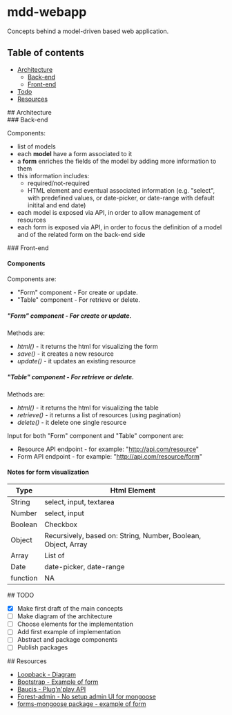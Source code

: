 # mdd-webapp

Concepts behind a model-driven based web application.

## Table of contents

- [Architecture](#architecture)
  - [Back-end](#back-end)
  - [Front-end](#front-end)
- [Todo](#todo)
- [Resources](#resources)

<div id='architecture'/>
## Architecture

<div id='back-end'/>
### Back-end

Components:

* list of models
* each **model** have a form associated to it
* a **form** enriches the fields of the model by adding more information to them
* this information includes:
  * required/not-required
  * HTML element and eventual associated information (e.g. "select", with predefined values, or date-picker, or date-range with default initital and end date)
* each model is exposed via API, in order to allow management of resources
* each form is exposed via API, in order to focus the definition of a model and of the related form on the back-end side

<div id='front-end'/>
### Front-end

#### Components

Components are:
* "Form" component - For create or update.
* "Table" component - For retrieve or delete.

##### "Form" component - For create or update.

Methods are:
* *html()* - it returns the html for visualizing the form
* *save()* - it creates a new resource
* *update()* - it updates an existing resource 

##### "Table" component - For retrieve or delete. 

Methods are:
* *html()* - it returns the html for visualizing the table
* *retrieve()* - it returns a list of resources (using pagination)
* *delete()* - it delete one single resource

Input for both "Form" component and "Table" component are:
* Resource API endpoint - for example: "http://api.com/resource"
* Form API endpoint - for example: "http://api.com/resource/form"

#### Notes for form visualization

|Type|Html Element|
|---|---|
|String|select, input, textarea|
|Number|select, input|
|Boolean|Checkbox|
|Object| Recursively, based on: String, Number, Boolean, Object, Array|
|Array|List of <other type>|
|Date|date-picker, date-range|
|function|NA|


<div id='todo'/>
## TODO

- [X] Make first draft of the main concepts
- [ ] Make diagram of the architecture
- [ ] Choose elements for the implementation
- [ ] Add first example of implementation
- [ ] Abstract and package components
- [ ] Publish packages

<div id='Resources'/>
## Resources

* [Loopback - Diagram](https://github.com/strongloop/loopback)
* [Bootstrap - Example of form](https://v4-alpha.getbootstrap.com/components/forms/)
* [Baucis - Plug'n'play API](https://github.com/wprl/baucis)
* [Forest-admin - No setup admin UI for mongoose](http://www.forestadmin.com/)
* [forms-mongoose package - example of form](https://www.npmjs.com/package/forms-mongoose)

